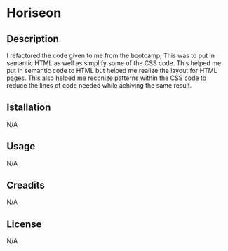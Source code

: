 # Horiseon

## Description
I refactored the code given to me from the bootcamp, This was to put in semantic HTML as well as simplify some of the CSS code. This helped me put in semantic code to HTML but helped me realize the layout for HTML pages. This also helped me reconize patterns within the CSS code to reduce the lines of code needed while achiving the same result.

## Istallation
N/A

## Usage
N/A

## Creadits
N/A

## License 
N/A

